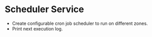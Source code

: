# Scheduler Service
- Create configurable cron job scheduler to run on different zones.
- Print next execution log.
